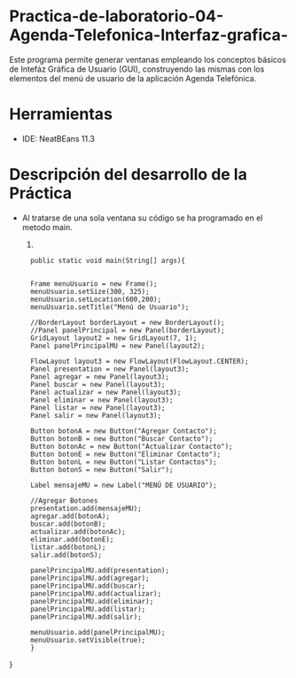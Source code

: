 # Practica-de-laboratorio-04-Agenda-Telefonica-Interfaz-grafica-


Este programa permite generar ventanas empleando los conceptos básicos de Intefáz Gráfica de Usuario (GUI), construyendo las mismas con los elementos del menú de usuario de la aplicación Agenda Telefónica.


# Herramientas
- IDE: NeatBEans 11.3

# Descripción del desarrollo de la Práctica

- Al tratarse de una sola ventana su código se ha programado en el metodo main.


   1.
   
    
        public static void main(String[] args){
        
        
        Frame menuUsuario = new Frame();
        menuUsuario.setSize(300, 325);
        menuUsuario.setLocation(600,200);
        menuUsuario.setTitle("Menú de Usuario");
       
        //BorderLayout borderLayout = new BorderLayout();
        //Panel panelPrincipal = new Panel(borderLayout);
        GridLayout layout2 = new GridLayout(7, 1);
        Panel panelPrincipalMU = new Panel(layout2);
        
        FlowLayout layout3 = new FlowLayout(FlowLayout.CENTER);
        Panel presentation = new Panel(layout3);
        Panel agregar = new Panel(layout3);
        Panel buscar = new Panel(layout3);
        Panel actualizar = new Panel(layout3);
        Panel eliminar = new Panel(layout3);
        Panel listar = new Panel(layout3);
        Panel salir = new Panel(layout3);
        
        Button botonA = new Button("Agregar Contacto");
        Button botonB = new Button("Buscar Contacto");
        Button botonAc = new Button("Actualizar Contacto");
        Button botonE = new Button("Eliminar Contacto");
        Button botonL = new Button("Listar Contactos");
        Button botonS = new Button("Salir");
        
        Label mensajeMU = new Label("MENÚ DE USUARIO");
        
        //Agregar Botones
        presentation.add(mensajeMU);
        agregar.add(botonA);
        buscar.add(botonB);
        actualizar.add(botonAc);
        eliminar.add(botonE);
        listar.add(botonL);
        salir.add(botonS);
        
        panelPrincipalMU.add(presentation);
        panelPrincipalMU.add(agregar);
        panelPrincipalMU.add(buscar);
        panelPrincipalMU.add(actualizar);
        panelPrincipalMU.add(eliminar);
        panelPrincipalMU.add(listar);
        panelPrincipalMU.add(salir);        
        
        menuUsuario.add(panelPrincipalMU);
        menuUsuario.setVisible(true);
        }
}


